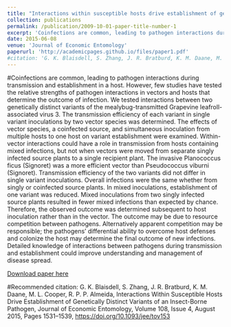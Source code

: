 ```yaml
---
title: "Interactions within susceptible hosts drive establishment of genetically distinct variants of an insect-borne pathogen"
collection: publications
permalink: /publication/2009-10-01-paper-title-number-1
excerpt: 'Coinfections are common, leading to pathogen interactions during transmission and establishment in a host. However, few studies have tested the relative strengths of pathogen interactions in vectors and hosts that determine the outcome of infection. We tested interactions between two genetically distinct variants of the mealybug-transmitted Grapevine leafroll-associated virus 3. The transmission efficiency of each variant in single variant inoculations by two vector species was determined. The effects of vector species, a coinfected source, and simultaneous inoculation from multiple hosts to one host on variant establishment were examined. Within-vector interactions could have a role in transmission from hosts containing mixed infections, but not when vectors were moved from separate singly infected source plants to a single recipient plant. The invasive Planococcus ficus (Signoret) was a more efficient vector than Pseudococcus viburni (Signoret). Transmission efficiency of the two variants did not differ in single variant inoculations. Overall infections were the same whether from singly or coinfected source plants. In mixed inoculations, establishment of one variant was reduced. Mixed inoculations from two singly infected source plants resulted in fewer mixed infections than expected by chance. Therefore, the observed outcome was determined subsequent to host inoculation rather than in the vector. The outcome may be due to resource competition between pathogens. Alternatively apparent competition may be responsible; the pathogens’ differential ability to overcome host defenses and colonize the host may determine the final outcome of new infections. Detailed knowledge of interactions between pathogens during transmission and establishment could improve understanding and management of disease spread. '
date: 2015-06-08
venue: 'Journal of Economic Entomology'
paperurl: 'http://academicpages.github.io/files/paper1.pdf'
#citation: 'G. K. Blaisdell, S. Zhang, J. R. Bratburd, K. M. Daane, M. L. Cooper, R. P. P. Almeida, Interactions Within Susceptible Hosts Drive Establishment of Genetically Distinct Variants of an Insect-Borne Pathogen, Journal of Economic Entomology, Volume 108, Issue 4, August 2015, Pages 1531–1539, https://doi.org/10.1093/jee/tov153'
---
```

#Coinfections are common, leading to pathogen interactions during transmission and establishment in a host. However, few studies have tested the relative strengths of pathogen interactions in vectors and hosts that determine the outcome of infection. We tested interactions between two genetically distinct variants of the mealybug-transmitted Grapevine leafroll-associated virus 3. The transmission efficiency of each variant in single variant inoculations by two vector species was determined. The effects of vector species, a coinfected source, and simultaneous inoculation from multiple hosts to one host on variant establishment were examined. Within-vector interactions could have a role in transmission from hosts containing mixed infections, but not when vectors were moved from separate singly infected source plants to a single recipient plant. The invasive Planococcus ficus (Signoret) was a more efficient vector than Pseudococcus viburni (Signoret). Transmission efficiency of the two variants did not differ in single variant inoculations. Overall infections were the same whether from singly or coinfected source plants. In mixed inoculations, establishment of one variant was reduced. Mixed inoculations from two singly infected source plants resulted in fewer mixed infections than expected by chance. Therefore, the observed outcome was determined subsequent to host inoculation rather than in the vector. The outcome may be due to resource competition between pathogens. Alternatively apparent competition may be responsible; the pathogens’ differential ability to overcome host defenses and colonize the host may determine the final outcome of new infections. Detailed knowledge of interactions between pathogens during transmission and establishment could improve understanding and management of disease spread. 

[Download paper here](https://academic.oup.com/jee/article-abstract/108/4/1531/2380269)

#Recommended citation: G. K. Blaisdell, S. Zhang, J. R. Bratburd, K. M. Daane, M. L. Cooper, R. P. P. Almeida, Interactions Within Susceptible Hosts Drive Establishment of Genetically Distinct Variants of an Insect-Borne Pathogen, Journal of Economic Entomology, Volume 108, Issue 4, August 2015, Pages 1531–1539, https://doi.org/10.1093/jee/tov153
